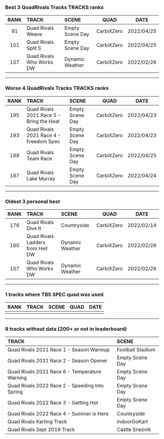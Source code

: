 ### Best 3 QuadRivals Tracks TRACKS ranks
|RANK|TRACK|SCENE|QUAD|DATE|
|:---:|:---|:---|:---:|:---:|
|91|Quad Rivals Weave|Empty Scene Day|CarbiXZero|2022/04/25|
|101|Quad Rivals Split S|Empty Scene Day|CarbiXZero|2022/04/25|
|107|Quad Rivals Who Works DW|Dynamic Weather|CarbiXZero|2022/02/26|
---
### Worse 4 QuadRivals Tracks TRACKS ranks
|RANK|TRACK|SCENE|QUAD|DATE|
|:---:|:---|:---|:---:|:---:|
|195|Quad Rivals 2021 Race 5 - Bring the Heat|Empty Scene Day|CarbiXZero|2022/04/23|
|193|Quad Rivals 2021 Race 4 - Freedom Spec|Empty Scene Day|CarbiXZero|2022/04/23|
|188|Quad Rivals Team Race|Empty Scene Day|CarbiXZero|2022/04/25|
|187|Quad Rivals Lake Murray|Empty Scene Day|CarbiXZero|2022/04/24|
---
### Oldest 3 personal best
|RANK|TRACK|SCENE|QUAD|DATE|
|:---:|:---|:---|:---:|:---:|
|176|Quad Rivals Dive It|Countryside|CarbiXZero|2022/02/14|
|160|Quad Rivals Ladders from Hell DW|Dynamic Weather|CarbiXZero|2022/02/26|
|107|Quad Rivals Who Works DW|Dynamic Weather|CarbiXZero|2022/02/26|
---
### 1 tracks where TBS SPEC quad was used
|RANK|TRACK|SCENE|QUAD|DATE|
|:---:|:---|:---|:---:|:---:|
||||||
---
### 8 tracks without data (200+ or not in leaderboard)
|TRACK|SCENE|
|:---|:---|
|Quad Rivals 2021 Race 1 - Season Warmup|Football Stadium|
|Quad Rivals 2021 Race 2 - Season Opener|Empty Scene Day|
|Quad Rivals 2021 Race 6 - Temperature Warning|Empty Scene Day|
|Quad Rivals 2022 Race 2 - Speeding Into Spring|Empty Scene Day|
|Quad Rivals 2022 Race 3 - Getting Hot|Empty Scene Day|
|Quad Rivals 2022 Race 4 - Summer is Here|Countryside|
|Quad Rivals Karting Track|IndoorGoKart|
|Quad Rivals Sept 2019 Track|Castle Sneznik|
